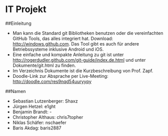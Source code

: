 IT Projekt
===

##Einleitung

* Man kann die Standard git Bibliotheken benutzen oder die vereinfachten GitHub Tools, das alles integriert hat. Download: http://windows.github.com. Das Tool gibt es auch für andere Betriebssysteme inklusive Android und iOS.
* Eine einfache und kompakte Anleitung zu git ist unter http://rogerdudler.github.com/git-guide/index.de.html und unter Dokumente/git.html zu finden. 
* Im Verzeichnis Dokumente ist die Kurzbeschreibung von Prof. Zapf.
* Doodle-Link zur Absprache per Live-Meeting: http://doodle.com/res9nqd54uuryypy

##Namen
* Sebastian Lutzenberger: Shaxz
* Jürgen Hetzel: e1ght
* Benjamin Brandt: -
* Christopher Althaus: chris7topher
* Niklas Schäfer: nschaefer
* Baris Akdag: baris2887

